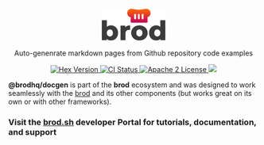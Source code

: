 <p align="center">
  <a href="https://brod.sh">
    <img alt="brod" src="https://raw.githubusercontent.com/brodhq/assets/master/icons/png/icon-header-repository.png" height="64" width='auto'>
  </a>
</p>

<p align="center">
  Auto-genenrate markdown pages from Github repository code examples
</p>

<p align="center">
  <a href="https://www.npmjs.com/package/@brod/json">
    <img alt="Hex Version" src="https://img.shields.io/npm/v/@brodhq/docgen.svg">
  </a>
  <a href="https://github.com/brodhq/docgen/actions">
    <img alt="CI Status" src="https://github.com/brodhq/docgen/workflows/ci/badge.svg">
  </a>
  <a href="https://opensource.org/licenses/Apache-2.0">
    <img alt="Apache 2 License" src="https://img.shields.io/npm/l/brod">
  </a>
  <a href="https://codecov.io/gh/brodhq/docgen">
    <img src="https://codecov.io/gh/brodhq/docgen/branch/master/graph/badge.svg?token=CYpB9H2ah3"/>
  </a>
</p>

**@brodhq/docgen** is part of the **brod** ecosystem and was designed to work seamlessly with the [brod](https://brod.sh) and its other components (but works great on its own or with other frameworks).

### Visit the [brod.sh](https://brod.sh) developer Portal for tutorials, documentation, and support